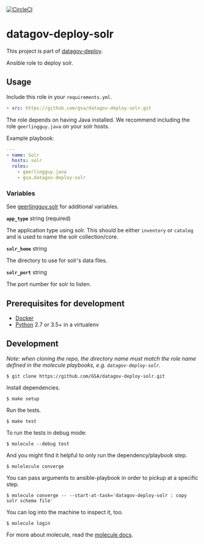 [![CircleCI](https://circleci.com/gh/GSA/datagov-deploy-solr.svg?style=svg)](https://circleci.com/gh/GSA/datagov-deploy-solr)

# datagov-deploy-solr

This project is part of [datagov-deploy](https://github.com/GSA/datagov-deploy).

Ansible role to deploy solr.


## Usage

Include this role in your `requirements.yml`.

```yaml
- src: https://github.com/gsa/datagov-deploy-solr.git
```

The role depends on having Java installed. We recommend including the role
`geerlingguy.java` on your solr hosts.

Example playbook:

```yaml
---
- name: Solr
  hosts: solr
  roles:
    - geerlingguy.java
    - gsa.datagov-deploy-solr
```


### Variables

See [geerlingguy.solr](https://github.com/geerlingguy/ansible-role-solr/blob/4.3.0/README.md) for
additional variables.

**`app_type`** string (required)

The application type using solr. This should be either `inventory` or `catalog`
and is used to name the solr collection/core.

**`solr_home`** string

The directory to use for solr's data files.

**`solr_port`** string

The port number for solr to listen.


## Prerequisites for development

- [Docker](https://www.docker.com/)
- [Python](https://www.python.org/) 2.7 or 3.5+ in a virtualenv


## Development

_Note: when cloning the repo, the directory name must match the role name
defined in the molecule playbooks, e.g. `datagov-deploy-solr`._

    $ git clone https://github.com/GSA/datagov-deploy-solr.git

Install dependencies.

    $ make setup

Run the tests.

    $ make test

To run the tests in debug mode:

    $ molecule --debug test

And you might find it helpful to only run the dependency/playbook step.

    $ molelecule converge

You can pass arguments to ansible-playbook in order to pickup at a specific
step.

    $ molecule converge -- --start-at-task='datagov-deploy-solr : copy solr schema file'

You can log into the machine to inspect it, too.

    $ molecule login

For more about molecule, read the [molecule
docs](https://molecule.readthedocs.io/en/latest/index.html).
